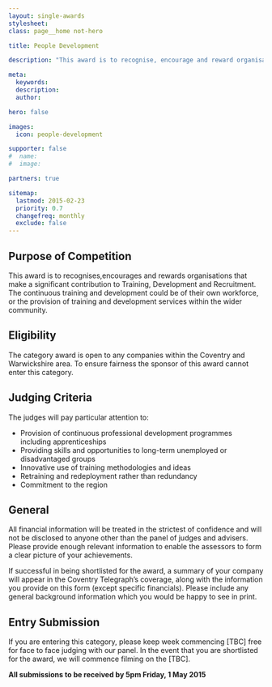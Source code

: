 ```yaml
---
layout: single-awards
stylesheet:
class: page__home not-hero

title: People Development

description: "This award is to recognise, encourage and reward organisations that make a significant contribution to Training, Development and Recruitment. The continuous training and development could be of their own workforce, or the provision of training and development services within the wider community."

meta:
  keywords:
  description:
  author:

hero: false

images:
  icon: people-development

supporter: false
#  name:
#  image:

partners: true

sitemap:
  lastmod: 2015-02-23
  priority: 0.7
  changefreq: monthly
  exclude: false
---
```


## Purpose of Competition

This award is to recognises,encourages and rewards organisations that make a significant contribution to Training, Development and Recruitment. The continuous training and development could be of their own workforce, or the provision of training and development services within the wider community.

## Eligibility

The category award is open to any companies within the Coventry and Warwickshire area. To ensure fairness the sponsor of this award cannot enter this category.

## Judging Criteria

The judges will pay particular attention to:

- Provision of continuous professional development programmes including apprenticeships
- Providing skills and opportunities to long-term unemployed or disadvantaged groups
- Innovative use of training methodologies and ideas
- Retraining and redeployment rather than redundancy
- Commitment to the region

## General

All financial information will be treated in the strictest of confidence and will not be disclosed to anyone other than the panel of judges and advisers.  Please provide enough relevant information to enable the assessors to form a clear picture of your achievements.

If successful in being shortlisted for the award, a summary of your company will appear in the Coventry Telegraph&rsquo;s coverage, along with the information you provide on this form (except specific financials). Please include any general background information which you would be happy to see in print.

## Entry Submission

If you are entering this category, please keep week commencing [TBC] free for face to face judging with our panel. In the event that you are shortlisted for the award, we will commence filming on the [TBC].

**All submissions to be received by 5pm&nbsp;Friday, 1&nbsp;May&nbsp;2015**
